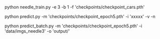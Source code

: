 python needle_train.py -e 3 -b 1 -f 'checkpoints/checkpoint_cars.pth'

python predict.py -m 'checkpoints/checkpoint_epoch5.pth' -i 'xxxxx' -v -n

python predict_batch.py -m 'checkpoints/checkpoint_epoch5.pth' -i 'data/imgs_needle3' -o 'output/'